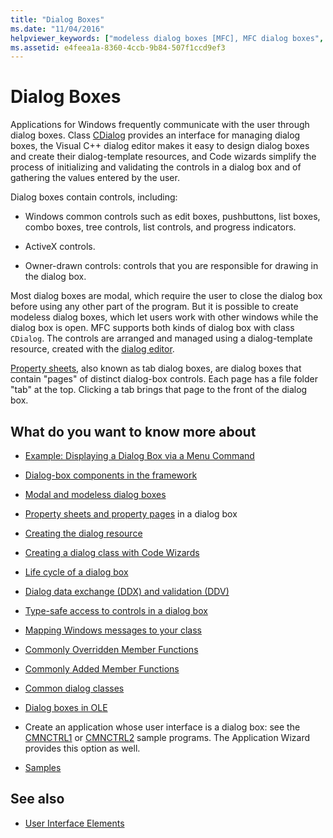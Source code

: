 ```yaml
---
title: "Dialog Boxes"
ms.date: "11/04/2016"
helpviewer_keywords: ["modeless dialog boxes [MFC], MFC dialog boxes", "MFC, dialog boxes", "modal dialog boxes [MFC], MFC dialog boxes", "CDialog class [MFC], MFC dialog boxes", "MFC dialog boxes"]
ms.assetid: e4feea1a-8360-4ccb-9b84-507f1ccd9ef3
---
```

# Dialog Boxes

Applications for Windows frequently communicate with the user through dialog boxes. Class [CDialog](../mfc/reference/cdialog-class.md) provides an interface for managing dialog boxes, the Visual C++ dialog editor makes it easy to design dialog boxes and create their dialog-template resources, and Code wizards simplify the process of initializing and validating the controls in a dialog box and of gathering the values entered by the user.

Dialog boxes contain controls, including:

- Windows common controls such as edit boxes, pushbuttons, list boxes, combo boxes, tree controls, list controls, and progress indicators.

- ActiveX controls.

- Owner-drawn controls: controls that you are responsible for drawing in the dialog box.

Most dialog boxes are modal, which require the user to close the dialog box before using any other part of the program. But it is possible to create modeless dialog boxes, which let users work with other windows while the dialog box is open. MFC supports both kinds of dialog box with class `CDialog`. The controls are arranged and managed using a dialog-template resource, created with the [dialog editor](../windows/dialog-editor.md).

[Property sheets](../mfc/property-sheets-mfc.md), also known as tab dialog boxes, are dialog boxes that contain "pages" of distinct dialog-box controls. Each page has a file folder "tab" at the top. Clicking a tab brings that page to the front of the dialog box.

## What do you want to know more about

- [Example: Displaying a Dialog Box via a Menu Command](../mfc/example-displaying-a-dialog-box-via-a-menu-command.md)

- [Dialog-box components in the framework](../mfc/dialog-box-components-in-the-framework.md)

- [Modal and modeless dialog boxes](../mfc/modal-and-modeless-dialog-boxes.md)

- [Property sheets and property pages](../mfc/property-sheets-and-property-pages-mfc.md) in a dialog box

- [Creating the dialog resource](../mfc/creating-the-dialog-resource.md)

- [Creating a dialog class with Code Wizards](../mfc/creating-a-dialog-class-with-code-wizards.md)

- [Life cycle of a dialog box](../mfc/life-cycle-of-a-dialog-box.md)

- [Dialog data exchange (DDX) and validation (DDV)](../mfc/dialog-data-exchange-and-validation.md)

- [Type-safe access to controls in a dialog box](../mfc/type-safe-access-to-controls-in-a-dialog-box.md)

- [Mapping Windows messages to your class](../mfc/mapping-windows-messages-to-your-class.md)

- [Commonly Overridden Member Functions](../mfc/commonly-overridden-member-functions.md)

- [Commonly Added Member Functions](../mfc/commonly-added-member-functions.md)

- [Common dialog classes](../mfc/common-dialog-classes.md)

- [Dialog boxes in OLE](../mfc/dialog-boxes-in-ole.md)

- Create an application whose user interface is a dialog box: see the [CMNCTRL1](../visual-cpp-samples.md) or [CMNCTRL2](../visual-cpp-samples.md) sample programs. The Application Wizard provides this option as well.

- [Samples](../mfc/dialog-sample-list.md)

## See also

- [User Interface Elements](../mfc/user-interface-elements-mfc.md)

